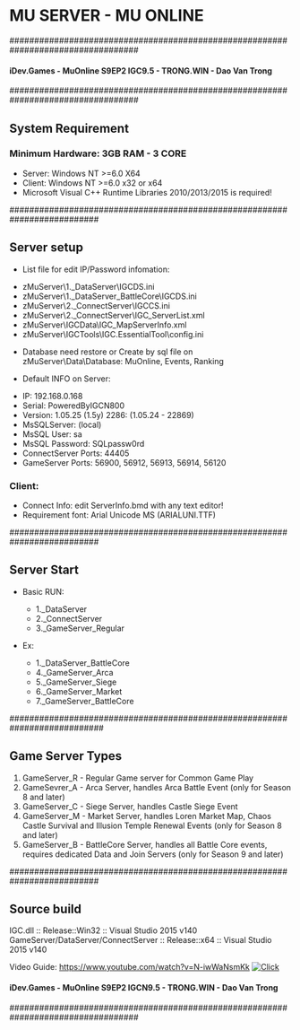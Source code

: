 # MU SERVER - MU ONLINE  
  
##################################################################################
#### iDev.Games - MuOnline S9EP2 IGC9.5 - TRONG.WIN - Dao Van Trong

    
##################################################################################
## System Requirement 

### Minimum Hardware: 3GB RAM - 3 CORE

+ Server: Windows NT >=6.0 X64  
+ Client: Windows NT >=6.0 x32 or x64  
+ Microsoft Visual C++ Runtime Libraries 2010/2013/2015 is required!


##########################################################################  
## Server setup  
+ List file for edit IP/Password infomation:  
 - zMuServer\1._DataServer\IGCDS.ini  
 - zMuServer\1._DataServer_BattleCore\IGCDS.ini  
 - zMuServer\2._ConnectServer\IGCCS.ini 
 - zMuServer\2._ConnectServer\IGC_ServerList.xml  
 - zMuServer\IGCData\IGC_MapServerInfo.xml  
 - zMuServer\IGCTools\IGC.EssentialTool\config.ini  
   
+ Database need restore or Create by sql file on zMuServer\Data\Database\: MuOnline, Events, Ranking  
   
 + Default INFO on Server:  
  - IP: 192.168.0.168  
  - Serial: PoweredByIGCN800  
  - Version: 1.05.25 (1.5y) 2286: (1.05.24 - 22869)  
  - MsSQLServer: (local)  
  - MsSQL User: sa  
  - MsSQL Password: SQLpassw0rd  
  - ConnectServer Ports: 44405  
  - GameServer Ports: 56900, 56912, 56913, 56914, 56120  
   
### Client: 
+ Connect Info: edit ServerInfo.bmd with any text editor!  
+ Requirement font: Arial Unicode MS (ARIALUNI.TTF)

	 
##########################################################################  
## Server Start
+ Basic RUN:  
  - 1._DataServer
  - 2._ConnectServer
  - 3._GameServer_Regular

+ Ex:
  - 1._DataServer_BattleCore
  - 4._GameServer_Arca
  - 5._GameServer_Siege
  - 6._GameServer_Market
  - 7._GameServer_BattleCore
  
###########################################################################
## Game Server Types  
  
1) GameServer_R - Regular Game server for Common Game Play  
2) GameSevrer_A - Arca Server, handles Arca Battle Event (only for Season 8 and later)  
3) GameServer_C - Siege Server, handles Castle Siege Event  
4) GameServer_M - Market Server, handles Loren Market Map, Chaos Castle Survival and Illusion Temple Renewal Events (only for Season 8 and later)  
5) GameServer_B - BattleCore Server, handles all Battle Core events, requires dedicated Data and Join Servers (only for Season 9 and later)  
  
   

##########################################################################  
## Source build   
IGC.dll :: Release::Win32 :: Visual Studio 2015 v140  
GameServer/DataServer/ConnectServer :: Release::x64 :: Visual Studio 2015 v140  

Video Guide: https://www.youtube.com/watch?v=N-iwWaNsmKk
[![Click](https://img.youtube.com/vi/N-iwWaNsmKk/0.jpg)](https://www.youtube.com/watch?v=N-iwWaNsmKk)

 
#### iDev.Games - MuOnline S9EP2 IGCN9.5 - TRONG.WIN - Dao Van Trong  
##################################################################################  
